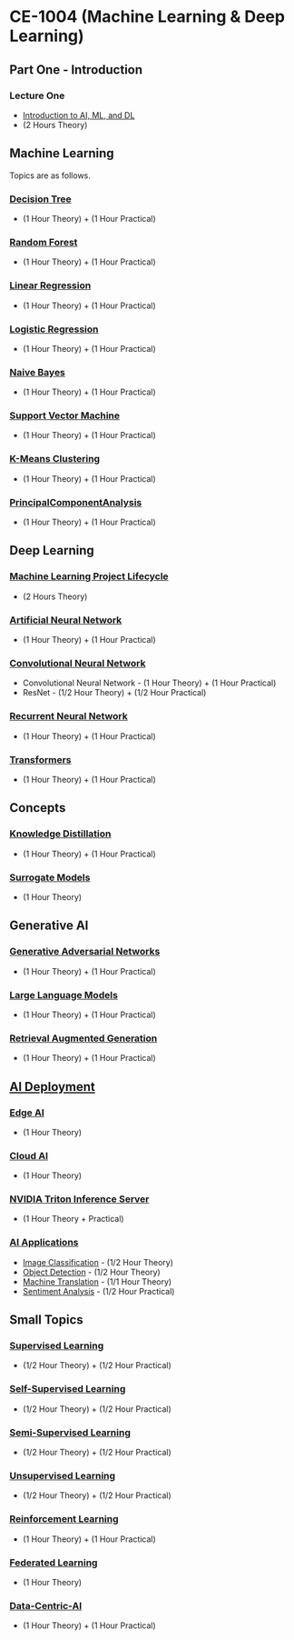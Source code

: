 # CE-1004 (Machine Learning & Deep Learning)

## Part One - Introduction

### Lecture One 
- [Introduction to AI, ML, and DL](https://github.com/look4pritam/ArtificialIntelligence/tree/master/Introduction/Introduction)
- (2 Hours Theory)  

## Machine Learning

Topics are as follows.

### [Decision Tree]()
- (1 Hour Theory) + (1 Hour Practical)

### [Random Forest]()
- (1 Hour Theory) + (1 Hour Practical)

### [Linear Regression](https://github.com/look4pritam/LinearRegression)
- (1 Hour Theory) + (1 Hour Practical)

### [Logistic Regression](https://github.com/look4pritam/LogisticRegression)
- (1 Hour Theory) + (1 Hour Practical)

### [Naive Bayes]()
- (1 Hour Theory) + (1 Hour Practical)

### [Support Vector Machine]()
- (1 Hour Theory) + (1 Hour Practical)

### [K-Means Clustering]()
- (1 Hour Theory) + (1 Hour Practical)

### [PrincipalComponentAnalysis](https://github.com/look4pritam/PrincipalComponentAnalysis)
- (1 Hour Theory) + (1 Hour Practical)


## Deep Learning  

### [Machine Learning Project Lifecycle](https://github.com/look4pritam/ArtificialIntelligence/tree/master/Introduction/MachineLearningProjectLifecycle) 
- (2 Hours Theory)

### [Artificial Neural Network](https://github.com/look4pritam/ArtificialNeuralNetwork)
- (1 Hour Theory) + (1 Hour Practical)

### [Convolutional Neural Network](https://github.com/look4pritam/ConvolutionalNeuralNetwork)
- Convolutional Neural Network - (1 Hour Theory) + (1 Hour Practical)
- ResNet - (1/2 Hour Theory) + (1/2 Hour Practical)

### [Recurrent Neural Network](https://github.com/look4pritam/RecurrentNeuralNetwork)
- (1 Hour Theory) + (1 Hour Practical)

### [Transformers](https://github.com/look4pritam/Transformers)
- (1 Hour Theory) + (1 Hour Practical)

## Concepts

### [Knowledge Distillation](https://github.com/look4pritam/KnowledgeDistillation)
- (1 Hour Theory) + (1 Hour Practical)

### [Surrogate Models](https://github.com/look4pritam/SurrogateModels)
- (1 Hour Theory)


## Generative AI

### [Generative Adversarial Networks](https://github.com/look4pritam/GenerativeAdversarialNetworks)
- (1 Hour Theory) + (1 Hour Practical)

### [Large Language Models](https://github.com/look4pritam/LargeLanguageModels)
- (1 Hour Theory) + (1 Hour Practical)

### [Retrieval Augmented Generation](https://github.com/look4pritam/RetrievalAugmentedGeneration)
- (1 Hour Theory) + (1 Hour Practical)

## [AI Deployment](https://github.com/look4pritam/AI-Deployment)

### [Edge AI](https://github.com/look4pritam/AI-Deployment/Edge-AI) 
- (1 Hour Theory)
  
### [Cloud AI](https://github.com/look4pritam/AI-Deployment/Cloud-AI) 
- (1 Hour Theory)
  
### [NVIDIA Triton Inference Server](https://github.com/look4pritam/AI-Deployment/NVIDIA-Triton-Inference-Server)
- (1 Hour Theory + Practical)

### [AI Applications](https://github.com/look4pritam/AI-Applications)
- [Image Classification]() - (1/2 Hour Theory)
- [Object Detection]() - (1/2 Hour Theory)
- [Machine Translation](https://github.com/look4pritam/MachineTranslation) - (1/1 Hour Theory)
- [Sentiment Analysis](https://github.com/look4pritam/AI-Applications/Notebooks/SentimentAnalysis) - (1/2 Hour Practical)

## Small Topics

### [Supervised Learning](https://github.com/look4pritam/ArtificialIntelligence/tree/master/MachineLearning/Supervised-Learning)
- (1/2 Hour Theory) + (1/2 Hour Practical)

### [Self-Supervised Learning](https://github.com/look4pritam/ArtificialIntelligence/tree/master/MachineLearning/Self-Supervised-Learning)
- (1/2 Hour Theory) + (1/2 Hour Practical)

### [Semi-Supervised Learning](https://github.com/look4pritam/ArtificialIntelligence/tree/master/MachineLearning/Semi-Supervised-Learning)
- (1/2 Hour Theory) + (1/2 Hour Practical)

### [Unsupervised Learning](https://github.com/look4pritam/ArtificialIntelligence/tree/master/MachineLearning/Unsupervised-Learning)
- (1/2 Hour Theory) + (1/2 Hour Practical)

### [Reinforcement Learning](https://github.com/look4pritam/ArtificialIntelligence/MachineLearning/Reinforcement-Learning)
- (1 Hour Theory) + (1 Hour Practical)
  
### [Federated Learning](https://github.com/look4pritam/FederatedLearning)
- (1 Hour Theory)
  
### [Data-Centric-AI](https://github.com/look4pritam/Data-Centric-AI)
- (1 Hour Theory) + (1 Hour Practical)
  

